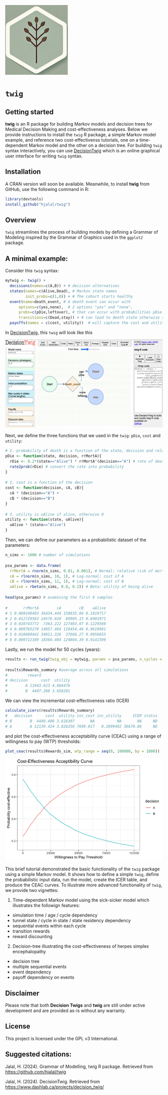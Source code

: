 ![](man/figures/hex_sticker.png)

# `twig`

## Getting started

**twig** is an R package for building Markov models and decision trees for Medical Decision Making and cost-effectiveness analyses. Below we provide instructions to install the `twig` R package, a simple Markov model example, and reference two cost-effectivenss tutorials, one on a time-dependent Markov model and the other on a decision tree. For building `twig` syntax interactively, you can use [DecisionTwig](https://www.dashlab.ca/projects/decision_twig/) which is an online graphical user interface for writing `twig` syntax. 

## Installation

A CRAN version will soon be available. Meanwhile, to install **twig** from GitHub, use the following command in R:

``` r
library(devtools)
install_github("hjalal/twig")
```

## Overview

`twig` streamlines the process of building models by defining a Grammar of Modeling inspired by the Grammar of Graphics used in the `ggplot2` package. 

## A minimal example:

Consider this `twig` syntax:

``` r
mytwig <- twig() + 
  decisions(names=c(A,B)) + # decision alternatives
  states(names=c(Alive,Dead), # Markov state names
         init_probs=c(1,0)) + # The cohort starts healthy
  event(name=death_event, # A death event can occur with 
      options=c(yes,none),  # 2 options "yes" and "none",
      probs=c(pDie,leftover), # that can occur with probabilities pDie and leftover = 1-pDie, 
      transitions=c(Dead,stay)) + # can lead to death state otherwise stay in their current state
  payoffs(names = c(cost, utility))  # will capture the cost and utility
```
In [DecisionTwig](https://www.dashlab.ca/projects/decision_twig/), this `twig` will look like this

![](man/figures/decision_twig_demo2.png)

Next, we define the three functions that we used in the `twig`: `pDie`, `cost` and `utility`:

``` r
# 1. probability of death is a function of the state, decision and relative risk of mortality given treatment A
pDie <- function(state, decision, rrMortA){
  rDie <- 0.2*(state=="Alive") * rrMortA^(decision=="A") # rate of death is 20% if alive, 0 otherwise. This rate is multiplied by rrMortA for A, otherwise 1.
  rate2prob(rDie) # convert the rate into probability
}

# 2. cost is a function of the decision
cost <- function(decision, cA, cB){
  cA * (decision=="A") + 
  cB * (decision=="B")
}

# 3. utility is uAlive if alive, otherwise 0
utility <- function(state, uAlive){
  uAlive * (state=="Alive")
}
``` 

Then, we can define our parameters as a probabilistic dataset of the parameters:

```r
n_sims <- 1000 # number of simulations

psa_params <- data.frame(
  rrMortA = rnorm(n_sims, 0.01, 0.001), # Normal: relative risk of mortality
  cA = rlnorm(n_sims, 10, 1), # Log-normal: cost of A
  cB = rlnorm(n_sims, 12, 1), # Log-normal: cost of B
  uAlive = rbeta(n_sims, 0.8, 0.2)) # Beta: utility of being alive

head(psa_params) # examining the first 6 samples

#       rrMortA        cA        cB    uAlive
# 1 0.009240403 36434.444 150835.86 0.1819717
# 2 0.012729583 24576.010  89905.15 0.6901971
# 3 0.010743772  7363.222 127403.07 0.1229560
# 4 0.009765270 14057.464 119454.46 0.9619981
# 5 0.010409442 34011.326  37668.27 0.9956655
# 6 0.009722109 18366.484 124804.39 0.9141599
``` 

Lastly, we run the model for 50 cycles (years):
``` r 
results <- run_twig(twig_obj = mytwig, params = psa_params, n_cycles = 50)

results$Rewards_summary #average across all simulations
#         reward
# decision      cost  utility
#        A 11943.623 4.666476
#        B  4407.286 3.658201
```

We can view the incremental cost-effectiveness ratio (ICER) 
``` r 
calculate_icers(results$Rewards_summary)
#   decision      cost  utility inc_cost inc_utility     ICER status
# B        B  4440.406 3.616307       NA          NA       NA     ND
# A        A 12139.424 3.826256 7699.017   0.2099492 36670.86     ND
```

and plot the cost-effectiveness acceptability curve (CEAC) using a range of willingness to pay (WTP) thresholds: 

``` r
plot_ceac(results$Rewards_sim, wtp_range = seq(0, 100000, by = 1000))
```
![](man/figures/ceac_twig.png)

This brief tutorial demonstrated the basic functionality of the `twig` package using a simple Markov model. It shows how to define a simple `twig`, define the probabilistic input data, run the model, create the ICER table, and produce the CEAC curves. To illustrate more advanced functionality of `twig`, we provide two vignettes:

1. Time-dependent Markov model using the sick-sicker model which illustrates the followign features:
- simulation time / age / cycle dependency 
- tunnel state / cycle in state / state residency dependency
- sequential events within each cycle
- transition rewards
- reward discounting

2. Decision-tree illustrating the cost-effectiveness of herpes simplex encephalopathy
- decision tree
- multiple sequential events
- event dependency 
- payoff dependency on events

## Disclaimer

Please note that both **Decision Twigs** and **twig** are still under active development and are provided as-is without any warranty.

## License

This project is licensed under the GPL v3 International.

## Suggested citations:

Jalal, H. (2024). Grammar of Modelling, twig R package. Retrieved from <https://github.com/hjalal/twig>

Jalal, H. (2024). DecisionTwig. Retrieved from <https://www.dashlab.ca/projects/decision_twig/>
